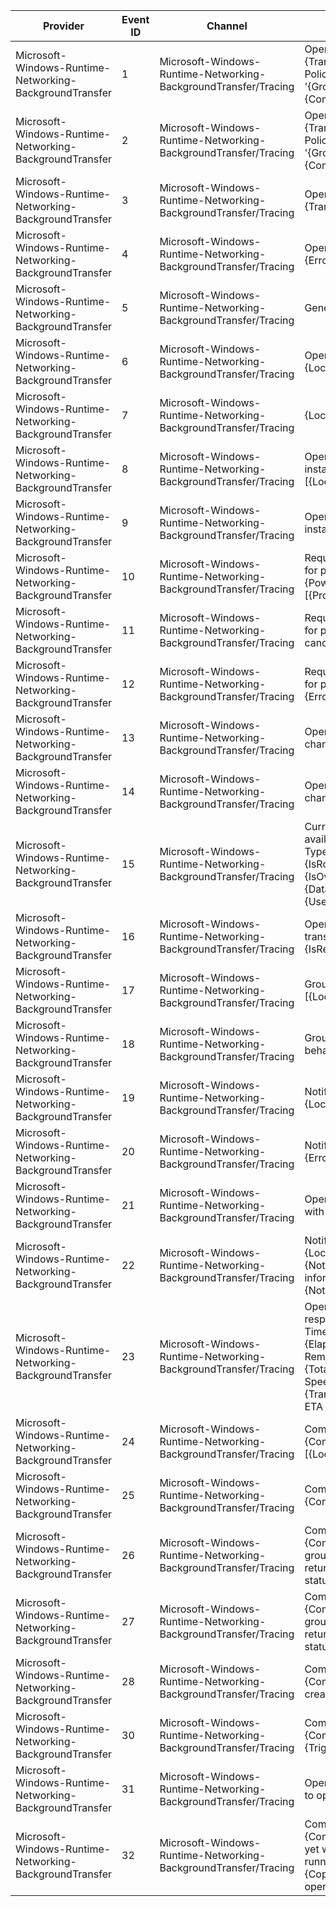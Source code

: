 Provider                                                 |  Event ID  |  Channel                                                          |  Message
---------------------------------------------------------|------------|-------------------------------------------------------------------|-----------------------------------------------------------------------------------------------------------------------------------------------------------------------------------------------------------------------------------------
Microsoft-Windows-Runtime-Networking-BackgroundTransfer  |  1         |  Microsoft-Windows-Runtime-Networking-BackgroundTransfer/Tracing  |  Operation {OperationId}: Start {TransferType}: {Method} {URI} Cost Policy: {CostPolicy}, Group: '{Group}', Completion Group: {CompletionGroupId}
Microsoft-Windows-Runtime-Networking-BackgroundTransfer  |  2         |  Microsoft-Windows-Runtime-Networking-BackgroundTransfer/Tracing  |  Operation {OperationId}: Continue {TransferType}: {Method} {URI} Cost Policy: {CostPolicy}, Group: '{Group}', Completion Group: {CompletionGroupId}
Microsoft-Windows-Runtime-Networking-BackgroundTransfer  |  3         |  Microsoft-Windows-Runtime-Networking-BackgroundTransfer/Tracing  |  Operation {OperationId}: Complete {TransferType}: {Result}
Microsoft-Windows-Runtime-Networking-BackgroundTransfer  |  4         |  Microsoft-Windows-Runtime-Networking-BackgroundTransfer/Tracing  |  Operation {OperationId}: Error {Error} [{LocationId}]
Microsoft-Windows-Runtime-Networking-BackgroundTransfer  |  5         |  Microsoft-Windows-Runtime-Networking-BackgroundTransfer/Tracing  |  General error: {Error} [{LocationId}]
Microsoft-Windows-Runtime-Networking-BackgroundTransfer  |  6         |  Microsoft-Windows-Runtime-Networking-BackgroundTransfer/Tracing  |  Operation {OperationId}: {LocationId}
Microsoft-Windows-Runtime-Networking-BackgroundTransfer  |  7         |  Microsoft-Windows-Runtime-Networking-BackgroundTransfer/Tracing  |  {LocationId}
Microsoft-Windows-Runtime-Networking-BackgroundTransfer  |  8         |  Microsoft-Windows-Runtime-Networking-BackgroundTransfer/Tracing  |  Operation {OperationId}: Task instance {WorkItemId}: Error {Error} [{LocationId}]
Microsoft-Windows-Runtime-Networking-BackgroundTransfer  |  9         |  Microsoft-Windows-Runtime-Networking-BackgroundTransfer/Tracing  |  Operation {OperationId}: Task instance {WorkItemId}: {LocationId}
Microsoft-Windows-Runtime-Networking-BackgroundTransfer  |  10        |  Microsoft-Windows-Runtime-Networking-BackgroundTransfer/Tracing  |  Request for unconstrained transfers for process {ProcessId} completed: {PowerPolicyValue} [{PromptLogicValue}]
Microsoft-Windows-Runtime-Networking-BackgroundTransfer  |  11        |  Microsoft-Windows-Runtime-Networking-BackgroundTransfer/Tracing  |  Request for unconstrained transfers for process {ProcessId} was canceled
Microsoft-Windows-Runtime-Networking-BackgroundTransfer  |  12        |  Microsoft-Windows-Runtime-Networking-BackgroundTransfer/Tracing  |  Request for unconstrained transfers for process {ProcessId} failed: {Error}
Microsoft-Windows-Runtime-Networking-BackgroundTransfer  |  13        |  Microsoft-Windows-Runtime-Networking-BackgroundTransfer/Tracing  |  Operation {OperationId}: Cost policy changed to '{CostPolicy}'
Microsoft-Windows-Runtime-Networking-BackgroundTransfer  |  14        |  Microsoft-Windows-Runtime-Networking-BackgroundTransfer/Tracing  |  Operation {OperationId}: Priority changed to '{Priority}'
Microsoft-Windows-Runtime-Networking-BackgroundTransfer  |  15        |  Microsoft-Windows-Runtime-Networking-BackgroundTransfer/Tracing  |  Current network cost: Internet available: {IsInternetAvailable}, Type: {CostType}, Roaming: {IsRoaming}, Over data limit: {IsOverDataLimit}, Data limit [MB]: {DataLimitMegabytes}, Used [MB]: {UsedMegabytes}
Microsoft-Windows-Runtime-Networking-BackgroundTransfer  |  16        |  Microsoft-Windows-Runtime-Networking-BackgroundTransfer/Tracing  |  Operation {OperationId}: Core transfer: operation is resuming: {IsResume}
Microsoft-Windows-Runtime-Networking-BackgroundTransfer  |  17        |  Microsoft-Windows-Runtime-Networking-BackgroundTransfer/Tracing  |  Group '{GroupName}': Error {Error} [{LocationId}]
Microsoft-Windows-Runtime-Networking-BackgroundTransfer  |  18        |  Microsoft-Windows-Runtime-Networking-BackgroundTransfer/Tracing  |  Group '{GroupName}': Transfer behavior changed to {Behavior}
Microsoft-Windows-Runtime-Networking-BackgroundTransfer  |  19        |  Microsoft-Windows-Runtime-Networking-BackgroundTransfer/Tracing  |  Notification {NotificationId}: {LocationId}
Microsoft-Windows-Runtime-Networking-BackgroundTransfer  |  20        |  Microsoft-Windows-Runtime-Networking-BackgroundTransfer/Tracing  |  Notification {NotificationId}: Error {Error} [{LocationId}]
Microsoft-Windows-Runtime-Networking-BackgroundTransfer  |  21        |  Microsoft-Windows-Runtime-Networking-BackgroundTransfer/Tracing  |  Operation {OperationId}: Associated with notification {NotificationId}
Microsoft-Windows-Runtime-Networking-BackgroundTransfer  |  22        |  Microsoft-Windows-Runtime-Networking-BackgroundTransfer/Tracing  |  Notification {NotificationId}: {LocationId}, Type: {NotificationType}, Notification information available: {NotificationInformationAvailable}
Microsoft-Windows-Runtime-Networking-BackgroundTransfer  |  23        |  Microsoft-Windows-Runtime-Networking-BackgroundTransfer/Tracing  |  Operation {OperationId}: Current response transfer stats: Elapsed Time [sec]: {ElapsedTimeInSeconds}, Remaining [bytes]: {TotalBytesRemaining}, Transfer Speed [bytes/sec]: {TransferSpeedInBytesPerSeconds}, ETA [sec]: {EtaInSeconds}
Microsoft-Windows-Runtime-Networking-BackgroundTransfer  |  24        |  Microsoft-Windows-Runtime-Networking-BackgroundTransfer/Tracing  |  Completion group {CompletionGroupId}: Error {Error} [{LocationId}]
Microsoft-Windows-Runtime-Networking-BackgroundTransfer  |  25        |  Microsoft-Windows-Runtime-Networking-BackgroundTransfer/Tracing  |  Completion group {CompletionGroupId}: {LocationId}
Microsoft-Windows-Runtime-Networking-BackgroundTransfer  |  26        |  Microsoft-Windows-Runtime-Networking-BackgroundTransfer/Tracing  |  Completion group {CompletionGroupId}: Completion group trigger {TriggerId} signal returned {Error} and activation status {ActivationStatus}
Microsoft-Windows-Runtime-Networking-BackgroundTransfer  |  27        |  Microsoft-Windows-Runtime-Networking-BackgroundTransfer/Tracing  |  Completion group {CompletionGroupId}: Completion group trigger {TriggerId} signal returned {Error} and activation status {ActivationStatus}
Microsoft-Windows-Runtime-Networking-BackgroundTransfer  |  28        |  Microsoft-Windows-Runtime-Networking-BackgroundTransfer/Tracing  |  Completion group {CompletionGroupId}: Trigger created {TriggerId}
Microsoft-Windows-Runtime-Networking-BackgroundTransfer  |  30        |  Microsoft-Windows-Runtime-Networking-BackgroundTransfer/Tracing  |  Completion group {CompletionGroupId}: Trigger {TriggerId} delete failed with {Error}
Microsoft-Windows-Runtime-Networking-BackgroundTransfer  |  31        |  Microsoft-Windows-Runtime-Networking-BackgroundTransfer/Tracing  |  Operation {OldOperationId} copied to operation {NewOperationId}
Microsoft-Windows-Runtime-Networking-BackgroundTransfer  |  32        |  Microsoft-Windows-Runtime-Networking-BackgroundTransfer/Tracing  |  Completion group {CompletionGroupId}: Not signaled yet with {RunningOperationsCount} running operations and {CopiedOperationsCount} copied operations